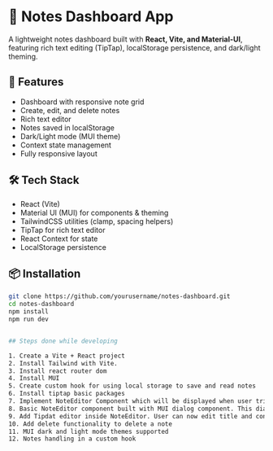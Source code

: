 # 📝 Notes Dashboard App

A lightweight notes dashboard built with **React, Vite, and Material-UI**, featuring rich text editing (TipTap), localStorage persistence, and dark/light theming.

## 🚀 Features

- Dashboard with responsive note grid
- Create, edit, and delete notes
- Rich text editor
- Notes saved in localStorage
- Dark/Light mode (MUI theme)
- Context state management
- Fully responsive layout

## 🛠 Tech Stack

- React (Vite)
- Material UI (MUI) for components & theming
- TailwindCSS utilities (clamp, spacing helpers)
- TipTap for rich text editor
- React Context for state
- LocalStorage persistence

## 📦 Installation

```bash
git clone https://github.com/yourusername/notes-dashboard.git
cd notes-dashboard
npm install
npm run dev


## Steps done while developing

1. Create a Vite + React project
2. Install Tailwind with Vite.
3. Install react router dom
4. Install MUI
5. Create custom hook for using local storage to save and read notes
6. Install tiptap basic packages
7. Implement NoteEditor Component which will be displayed when user tries to edit a note.
8. Basic NoteEditor component built with MUI dialog component. This dialog will have the Tiptap editor in the next step.
9. Add Tipdat editor inside NoteEditor. User can now edit title and content and save.
10. Add delete functionality to delete a note
11. MUI dark and light mode themes supported
12. Notes handling in a custom hook
```
